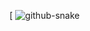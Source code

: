 [![<img src="https://github-readme-steam-card.vercel.app/status/?steamid=76561198408915854&show_in_game_bg=true&show_recent_game_bg=true"/>](https://steamcommunity.com/id/5upern1ce/)
<picture>
  <source media="(prefers-color-scheme: dark)" srcset="https://raw.githubusercontent.com/5upern1ce/5upern1ce/output/github-contribution-grid-snake-dark.svg" />
  <source media="(prefers-color-scheme: light)" srcset="https://raw.githubusercontent.com/5upern1ce/5upern1ce/output/github-contribution-grid-snake.svg" />
  <img alt="github-snake" src="github-snake.svg" />
</picture>
